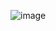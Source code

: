 ![image](https://user-images.githubusercontent.com/37383368/137660629-1213eee5-2f1d-46e0-b7a6-5baf3beba9bb.png)
